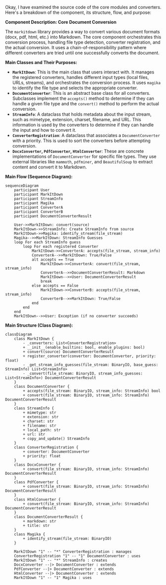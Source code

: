 Okay, I have examined the source code of the core modules and converters. Here's a breakdown of the component, its structure, flow, and purpose:

**Component Description: Core Document Conversion**

The `markitdown` library provides a way to convert various document formats (docx, pdf, html, etc.) into Markdown. The core component orchestrates this conversion process, handling file type detection, converter registration, and the actual conversion. It uses a chain-of-responsibility pattern where different converters are tried until one successfully converts the document.

**Main Classes and Their Purposes:**

*   **`MarkItDown`**: This is the main class that users interact with. It manages the registered converters, handles different input types (local files, URLs, streams), and orchestrates the conversion process. It uses `magika` to identify the file type and selects the appropriate converter.
*   **`DocumentConverter`**: This is an abstract base class for all converters. Subclasses implement the `accepts()` method to determine if they can handle a given file type and the `convert()` method to perform the actual conversion.
*   **`StreamInfo`**: A dataclass that holds metadata about the input stream, such as mimetype, extension, charset, filename, and URL. This information is used by the converters to determine if they can handle the input and how to convert it.
*   **`ConverterRegistration`**: A dataclass that associates a `DocumentConverter` with a priority. This is used to sort the converters before attempting conversion.
*   **`DocxConverter`, `PdfConverter`, `HtmlConverter`**: These are concrete implementations of `DocumentConverter` for specific file types. They use external libraries like `mammoth`, `pdfminer`, and `BeautifulSoup` to extract content and convert it to Markdown.

**Main Flow (Sequence Diagram):**

```mermaid
sequenceDiagram
    participant User
    participant MarkItDown
    participant StreamInfo
    participant Magika
    participant ConverterA
    participant ConverterB
    participant DocumentConverterResult

    User->>MarkItDown: convert(source)
    MarkItDown->>StreamInfo: Create StreamInfo from source
    MarkItDown->>Magika: identify_stream(file_stream)
    Magika-->>MarkItDown: StreamInfo Guesses
    loop For each StreamInfo guess
        loop For each registered Converter
            MarkItDown->>ConverterA: accepts(file_stream, stream_info)
            ConverterA-->>MarkItDown: True/False
            alt accepts == True
                MarkItDown->>ConverterA: convert(file_stream, stream_info)
                ConverterA-->>DocumentConverterResult: Markdown
                MarkItDown-->>User: DocumentConverterResult
                break
            else accepts == False
                MarkItDown->>ConverterB: accepts(file_stream, stream_info)
                ConverterB-->>MarkItDown: True/False
            end
        end
    end
    MarkItDown-->>User: Exception (if no converter succeeds)
```

**Main Structure (Class Diagram):**

```mermaid
classDiagram
    class MarkItDown {
        - _converters: List<ConverterRegistration>
        + __init__(enable_builtins: bool, enable_plugins: bool)
        + convert(source) DocumentConverterResult
        + register_converter(converter: DocumentConverter, priority: float)
        - _get_stream_info_guesses(file_stream: BinaryIO, base_guess: StreamInfo) List<StreamInfo>
        - _convert(file_stream: BinaryIO, stream_info_guesses: List<StreamInfo>) DocumentConverterResult
    }
    class DocumentConverter {
        + accepts(file_stream: BinaryIO, stream_info: StreamInfo) bool
        + convert(file_stream: BinaryIO, stream_info: StreamInfo) DocumentConverterResult
    }
    class StreamInfo {
        + mimetype: str
        + extension: str
        + charset: str
        + filename: str
        + local_path: str
        + url: str
        + copy_and_update() StreamInfo
    }
    class ConverterRegistration {
        + converter: DocumentConverter
        + priority: float
    }
    class DocxConverter {
        + convert(file_stream: BinaryIO, stream_info: StreamInfo) DocumentConverterResult
    }
    class PdfConverter {
        + convert(file_stream: BinaryIO, stream_info: StreamInfo) DocumentConverterResult
    }
    class HtmlConverter {
        + convert(file_stream: BinaryIO, stream_info: StreamInfo) DocumentConverterResult
    }
    class DocumentConverterResult {
        + markdown: str
        + title: str
    }
    class Magika {
        + identify_stream(file_stream: BinaryIO)
    }

    MarkItDown "1" -- "*" ConverterRegistration : manages
    ConverterRegistration "1" -- "1" DocumentConverter : uses
    MarkItDown "1" -- "*" StreamInfo : creates
    DocxConverter --|> DocumentConverter : extends
    PdfConverter --|> DocumentConverter : extends
    HtmlConverter --|> DocumentConverter : extends
    MarkItDown "1" -- "1" Magika : uses
```